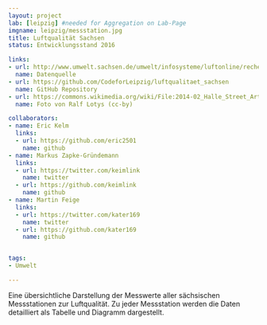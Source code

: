 ```yaml
---
layout: project
lab: [leipzig] #needed for Aggregation on Lab-Page
imgname: leipzig/messstation.jpg
title: Luftqualität Sachsen
status: Entwicklungsstand 2016

links:
- url: http://www.umwelt.sachsen.de/umwelt/infosysteme/luftonline/recherche.aspx
  name: Datenquelle
- url: https://github.com/CodeforLeipzig/luftqualitaet_sachsen
  name: GitHub Repository
- url: https://commons.wikimedia.org/wiki/File:2014-02_Halle_Street_Art_89.jpg
  name: Foto von Ralf Lotys (cc-by)

collaborators:
- name: Eric Kelm
  links:
  - url: https://github.com/eric2501
    name: github
- name: Markus Zapke-Gründemann
  links:
  - url: https://twitter.com/keimlink
    name: twitter
  - url: https://github.com/keimlink
    name: github
- name: Martin Feige
  links:
  - url: https://twitter.com/kater169
    name: twitter
  - url: https://github.com/kater169
    name: github


tags:
- Umwelt

---
```


Eine übersichtliche Darstellung der Messwerte aller sächsischen Messstationen zur Luftqualität. Zu jeder Messstation werden die Daten detailliert als Tabelle und Diagramm dargestellt.
